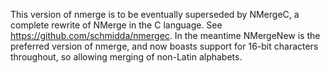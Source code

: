 This version of nmerge is to be eventually superseded by NMergeC, a 
complete rewrite of NMerge in the C language. See 
https://github.com/schmidda/nmergec. In the meantime NMergeNew is the 
preferred version of nmerge, and now boasts support for 16-bit 
characters throughout, so allowing merging of non-Latin alphabets.
